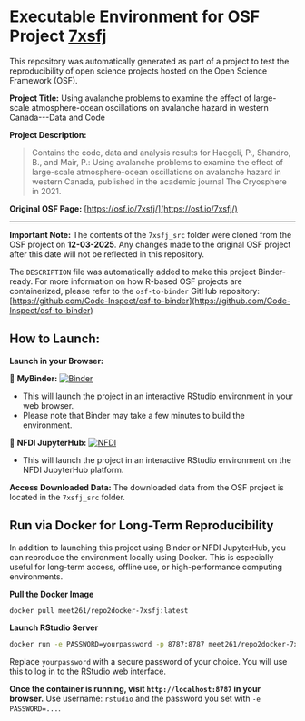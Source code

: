 # Executable Environment for OSF Project [7xsfj](https://osf.io/7xsfj/)

This repository was automatically generated as part of a project to test the reproducibility of open science projects hosted on the Open Science Framework (OSF).

**Project Title:** Using avalanche problems to examine the effect of large-scale atmosphere-ocean oscillations on avalanche hazard in western Canada---Data and Code

**Project Description:**
> Contains the code, data and analysis results for Haegeli, P., Shandro, B., and Mair, P.: Using avalanche problems to examine the effect of large-scale atmosphere-ocean oscillations on avalanche hazard in western Canada, published in the academic journal The Cryosphere in 2021.

**Original OSF Page:** [https://osf.io/7xsfj/](https://osf.io/7xsfj/)

---

**Important Note:** The contents of the `7xsfj_src` folder were cloned from the OSF project on **12-03-2025**. Any changes made to the original OSF project after this date will not be reflected in this repository.

The `DESCRIPTION` file was automatically added to make this project Binder-ready. For more information on how R-based OSF projects are containerized, please refer to the `osf-to-binder` GitHub repository: [https://github.com/Code-Inspect/osf-to-binder](https://github.com/Code-Inspect/osf-to-binder)

## How to Launch:

**Launch in your Browser:**

🚀 **MyBinder:** [![Binder](https://mybinder.org/badge_logo.svg)](https://mybinder.org/v2/gh/code-inspect-binder/osf_7xsfj/HEAD?urlpath=rstudio)

   * This will launch the project in an interactive RStudio environment in your web browser.
   * Please note that Binder may take a few minutes to build the environment.

🚀 **NFDI JupyterHub:** [![NFDI](https://nfdi-jupyter.de/images/nfdi_badge.svg)](https://hub.nfdi-jupyter.de/r2d/gh/code-inspect-binder/osf_7xsfj/HEAD?urlpath=rstudio)

   * This will launch the project in an interactive RStudio environment on the NFDI JupyterHub platform.

**Access Downloaded Data:**
The downloaded data from the OSF project is located in the `7xsfj_src` folder.

## Run via Docker for Long-Term Reproducibility

In addition to launching this project using Binder or NFDI JupyterHub, you can reproduce the environment locally using Docker. This is especially useful for long-term access, offline use, or high-performance computing environments.

**Pull the Docker Image**

```bash
docker pull meet261/repo2docker-7xsfj:latest
```

**Launch RStudio Server**

```bash
docker run -e PASSWORD=yourpassword -p 8787:8787 meet261/repo2docker-7xsfj
```
Replace `yourpassword` with a secure password of your choice. You will use this to log in to the RStudio web interface.

**Once the container is running, visit `http://localhost:8787` in your browser.**
Use username: `rstudio` and the password you set with `-e PASSWORD=...`.
